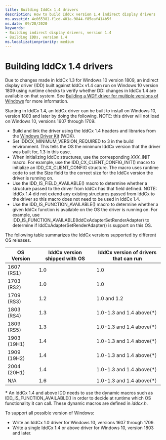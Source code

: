 ```yaml
---
title: Building IddCx 1.4 drivers
description: How to build IddCx version 1.4 indirect display drivers
ms.assetid: 4e065381-f1cd-401a-9844-f85eaf414b5f
ms.date: 09/28/2020
keywords:
- Building indirect display drivers, version 1.4
- Building IDDs, version 1.4
ms.localizationpriority: medium
---
```


# Building IddCx 1.4 drivers

Due to changes made in IddCx 1.3 for Windows 10 version 1809, an indirect display driver (IDD) built against IddCx v1.4 can run on Windows 10 version 1809 using runtime checks to verify whether DDI changes in IddCx 1.4 are available on that system. See [Building a WDF driver for multiple versions of Windows](../wdf/building-a-wdf-driver-for-multiple-versions-of-windows.md)
for more information.

Starting in IddCx 1.4, an IddCx driver can be built to install on Windows 10, version 1803 and later by doing the following. NOTE: this driver will not load on Windows 10, versions 1607 through 1709.

* Build and link the driver using the IddCx 1.4 headers and libraries from the [Windows Driver Kit](../download-the-wdk.md) (WDK).
* Set IDDCX_MINIMUM_VERSION_REQUIRED to 3 in the build environment. This tells the OS the minimum IddCx version that the driver was built for, 1.3 in this case.
* When initializing IddCx structures, use the corresponding *XXX*_INIT macro. For example, use the IDD_CX_CLIENT_CONFIG_INIT() macro to initialize an IDD_CX_CLIENT_CONFIG structure. The macro uses runtime code to set the Size field to the correct size for the IddCx version the driver is running on.
* Use the IDD_IS_FIELD_AVAILABLE() macro to determine whether a structure passed to the driver from IddCx has that field defined. NOTE: IddCx 1.4 did not extend any existing structures passed from IddCx to the driver so this macro does not need to be used in IddCx 1.4.
* Use the IDD_IS_FUNCTION_AVAILABLE() macro to determine whether a given IddCx function is available on the OS the driver is running on. For example, use IDD_IS_FUNCTION_AVAILABLE(IddCxAdapterSetRenderAdapter) to determine if IddCxAdapterSetRenderAdapter() is support on this OS.

The following table summarizes the IddCx versions supported by different OS releases.

| OS Version  | IddCx version shipped with OS | IddCx version of drivers that can run |
| ----------  | ----------------------------- | ----------------------------- |
| 1607 (RS1)  | 1.0  | 1.0 |
| 1703 (RS2)  | 1.0  | 1.0 |
| 1709 (RS3)  | 1.2  | 1.0 and 1.2 |
| 1803 (RS4)  | 1.3  | 1.0-1.3 and 1.4 above(*) |
| 1809 (RS5)  | 1.3  | 1.0-1.3 and 1.4 above(*) |
| 1903 (19H1) | 1.4  | 1.0-1.3 and 1.4 above(*) |
| 1909 (19H2) | 1.4  | 1.0-1.3 and 1.4 above(*) |
| 2004 (20H1) | 1.4  | 1.0-1.3 and 1.4 above(*) |
| N/A         | 1.6  | 1.0-1.3 and 1.4 above(*) |

**\*** An IddCx 1.4 and above IDD needs to use the dynamic macros such as IDD_IS_FUNCTION_AVAILABLE() in order to decide at runtime which OS functionality it can call. These dynamic macros are defined in *iddcx.h*.

To support all possible version of Windows:

* Write an IddCx 1.0 driver for Windows 10, versions 1607 through 1709.
* Write a single IddCx 1.4 or above driver for Windows 10, version 1803 and later.